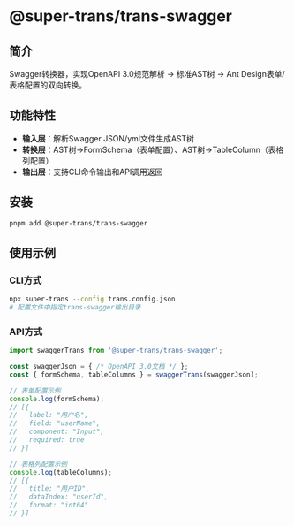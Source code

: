 # @super-trans/trans-swagger

## 简介
Swagger转换器，实现OpenAPI 3.0规范解析 → 标准AST树 → Ant Design表单/表格配置的双向转换。

## 功能特性
- **输入层**：解析Swagger JSON/yml文件生成AST树
- **转换层**：AST树→FormSchema（表单配置）、AST树→TableColumn（表格列配置）
- **输出层**：支持CLI命令输出和API调用返回

## 安装
```bash
pnpm add @super-trans/trans-swagger
```

## 使用示例
### CLI方式
```bash
npx super-trans --config trans.config.json
# 配置文件中指定trans-swagger输出目录
```

### API方式
```typescript
import swaggerTrans from '@super-trans/trans-swagger';

const swaggerJson = { /* OpenAPI 3.0文档 */ };
const { formSchema, tableColumns } = swaggerTrans(swaggerJson);

// 表单配置示例
console.log(formSchema);
// [{
//   label: "用户名",
//   field: "userName",
//   component: "Input",
//   required: true
// }]

// 表格列配置示例
console.log(tableColumns);
// [{
//   title: "用户ID",
//   dataIndex: "userId",
//   format: "int64"
// }]
```